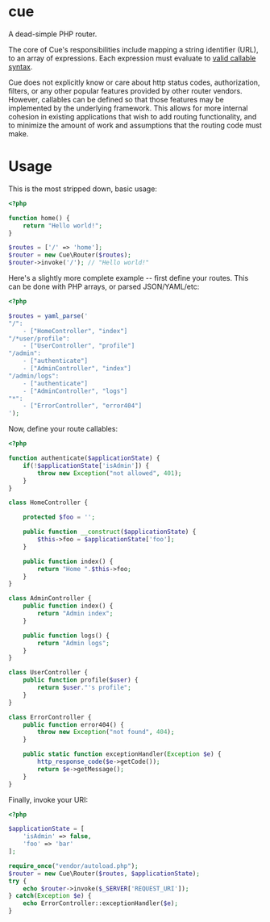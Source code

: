 cue
===

A dead-simple PHP router.

The core of Cue's responsibilities include mapping a string identifier (URL), to an array of expressions.
Each expression must evaluate to [valid callable syntax](http://www.php.net/manual/en/language.types.callable.php).

Cue does not explicitly know or care about http status codes, authorization, filters, or any other popular features
provided by other router vendors. However, callables can be defined so that those features may be implemented by the
underlying framework. This allows for more internal cohesion in existing applications that wish to add routing
functionality, and to minimize the amount of work and assumptions that the routing code must make.

Usage
=====

This is the most stripped down, basic usage:

```php
<?php

function home() {
    return "Hello world!";
}

$routes = ['/' => 'home'];
$router = new Cue\Router($routes);
$router->invoke('/'); // "Hello world!"
```

Here's a slightly more complete example -- first define your routes. This can be done with PHP arrays, or parsed JSON/YAML/etc:

```php
<?php

$routes = yaml_parse('
"/":
    - ["HomeController", "index"]
"/*user/profile":
    - ["UserController", "profile"]
"/admin":
    - ["authenticate"]
    - ["AdminController", "index"]
"/admin/logs":
    - ["authenticate"]
    - ["AdminController", "logs"]
"*":
    - ["ErrorController", "error404"]
');
```

Now, define your route callables:

```php
<?php

function authenticate($applicationState) {
    if(!$applicationState['isAdmin']) {
        throw new Exception("not allowed", 401);
    }
}

class HomeController {

    protected $foo = '';

    public function __construct($applicationState) {
        $this->foo = $applicationState['foo'];
    }

    public function index() {
        return "Home ".$this->foo;
    }
}

class AdminController {
    public function index() {
        return "Admin index";
    }

    public function logs() {
        return "Admin logs";
    }
}

class UserController {
    public function profile($user) {
        return $user."'s profile";
    }
}

class ErrorController {
    public function error404() {
        throw new Exception("not found", 404);
    }

    public static function exceptionHandler(Exception $e) {
        http_response_code($e->getCode());
        return $e->getMessage();
    }
}
```

Finally, invoke your URI:

```php
<?php

$applicationState = [
    'isAdmin' => false,
    'foo' => 'bar'
];

require_once("vendor/autoload.php");
$router = new Cue\Router($routes, $applicationState);
try {
    echo $router->invoke($_SERVER['REQUEST_URI']);
} catch(Exception $e) {
    echo ErrorController::exceptionHandler($e);
}
```